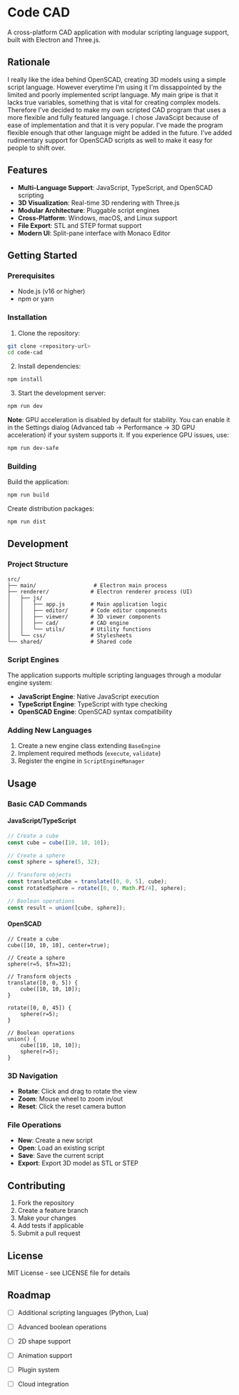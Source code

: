 # Code CAD

A cross-platform CAD application with modular scripting language support, built with Electron and Three.js.

## Rationale ##

I really like the idea behind OpenSCAD, creating 3D models using a simple script language. However everytime I'm using it I'm dissappointed by the limited and poorly implemented script language. My main gripe is that it lacks true variables, something that is vital for creating complex models. Therefore I've decided to make my own scripted CAD program that uses a more flexible and fully featured language. I chose JavaScipt because of ease of implementation and that it is very popular. I've made the program flexible enough that other language might be added in the future. I've added rudimentary support for OpenSCAD scripts as well to make it easy for people to shift over.

## Features

- **Multi-Language Support**: JavaScript, TypeScript, and OpenSCAD scripting
- **3D Visualization**: Real-time 3D rendering with Three.js
- **Modular Architecture**: Pluggable script engines
- **Cross-Platform**: Windows, macOS, and Linux support
- **File Export**: STL and STEP format support
- **Modern UI**: Split-pane interface with Monaco Editor

## Getting Started

### Prerequisites

- Node.js (v16 or higher)
- npm or yarn

### Installation

1. Clone the repository:
```bash
git clone <repository-url>
cd code-cad
```

2. Install dependencies:
```bash
npm install
```

3. Start the development server:
```bash
npm run dev
```

**Note**: GPU acceleration is disabled by default for stability. You can enable it in the Settings dialog (Advanced tab → Performance → 3D GPU acceleration) if your system supports it. If you experience GPU issues, use:
```bash
npm run dev-safe
```

### Building

Build the application:
```bash
npm run build
```

Create distribution packages:
```bash
npm run dist
```

## Development

### Project Structure

```
src/
├── main/                  # Electron main process
├── renderer/             # Electron renderer process (UI)
│   ├── js/
│   │   ├── app.js        # Main application logic
│   │   ├── editor/       # Code editor components
│   │   ├── viewer/       # 3D viewer components
│   │   ├── cad/          # CAD engine
│   │   └── utils/        # Utility functions
│   └── css/              # Stylesheets
└── shared/               # Shared code
```

### Script Engines

The application supports multiple scripting languages through a modular engine system:

- **JavaScript Engine**: Native JavaScript execution
- **TypeScript Engine**: TypeScript with type checking
- **OpenSCAD Engine**: OpenSCAD syntax compatibility

### Adding New Languages

1. Create a new engine class extending `BaseEngine`
2. Implement required methods (`execute`, `validate`)
3. Register the engine in `ScriptEngineManager`

## Usage

### Basic CAD Commands

#### JavaScript/TypeScript
```javascript
// Create a cube
const cube = cube([10, 10, 10]);

// Create a sphere
const sphere = sphere(5, 32);

// Transform objects
const translatedCube = translate([0, 0, 5], cube);
const rotatedSphere = rotate([0, 0, Math.PI/4], sphere);

// Boolean operations
const result = union([cube, sphere]);
```

#### OpenSCAD
```openscad
// Create a cube
cube([10, 10, 10], center=true);

// Create a sphere
sphere(r=5, $fn=32);

// Transform objects
translate([0, 0, 5]) {
    cube([10, 10, 10]);
}

rotate([0, 0, 45]) {
    sphere(r=5);
}

// Boolean operations
union() {
    cube([10, 10, 10]);
    sphere(r=5);
}
```

### 3D Navigation

- **Rotate**: Click and drag to rotate the view
- **Zoom**: Mouse wheel to zoom in/out
- **Reset**: Click the reset camera button

### File Operations

- **New**: Create a new script
- **Open**: Load an existing script
- **Save**: Save the current script
- **Export**: Export 3D model as STL or STEP

## Contributing

1. Fork the repository
2. Create a feature branch
3. Make your changes
4. Add tests if applicable
5. Submit a pull request

## License

MIT License - see LICENSE file for details

## Roadmap

- [ ] Additional scripting languages (Python, Lua)
- [ ] Advanced boolean operations
- [ ] 2D shape support
- [ ] Animation support
- [ ] Plugin system
- [ ] Cloud integration

